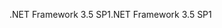<span data-ttu-id="e95f7-101">.NET Framework 3.5 SP1</span><span class="sxs-lookup"><span data-stu-id="e95f7-101">.NET Framework 3.5 SP1</span></span>